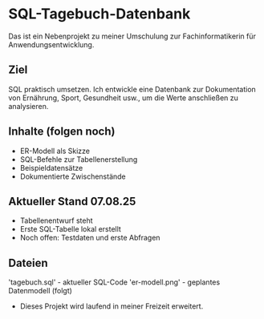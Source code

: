 # SQL-Tagebuch-Datenbank
Das ist ein Nebenprojekt zu meiner Umschulung zur Fachinformatikerin für Anwendungsentwicklung. 

## Ziel
SQL praktisch umsetzen.
Ich entwickle eine Datenbank zur Dokumentation von Ernährung, Sport, Gesundheit usw., um die Werte anschließen zu analysieren.

## Inhalte (folgen noch)
- ER-Modell als Skizze
- SQL-Befehle zur Tabellenerstellung
- Beispieldatensätze
- Dokumentierte Zwischenstände

## Aktueller Stand 07.08.25
- Tabellenentwurf steht
- Erste SQL-Tabelle lokal erstellt
- Noch offen: Testdaten und erste Abfragen

## Dateien
'tagebuch.sql' - aktueller SQL-Code
'er-modell.png' - geplantes Datenmodell (folgt)


+ Dieses Projekt wird laufend in meiner Freizeit erweitert.